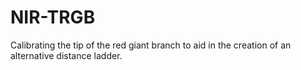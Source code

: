 # NIR-TRGB
Calibrating the tip of the red giant branch to aid in the creation of an alternative distance ladder. 
